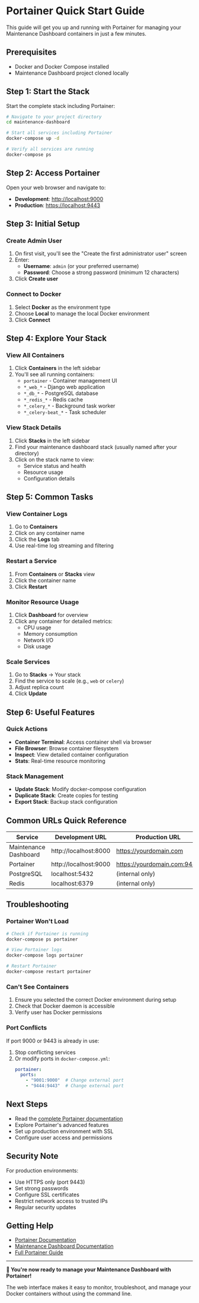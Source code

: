 # Portainer Quick Start Guide

This guide will get you up and running with Portainer for managing your Maintenance Dashboard containers in just a few minutes.

## Prerequisites

- Docker and Docker Compose installed
- Maintenance Dashboard project cloned locally

## Step 1: Start the Stack

Start the complete stack including Portainer:

```bash
# Navigate to your project directory
cd maintenance-dashboard

# Start all services including Portainer
docker-compose up -d

# Verify all services are running
docker-compose ps
```

## Step 2: Access Portainer

Open your web browser and navigate to:
- **Development**: [http://localhost:9000](http://localhost:9000)
- **Production**: [https://localhost:9443](https://localhost:9443)

## Step 3: Initial Setup

### Create Admin User
1. On first visit, you'll see the "Create the first administrator user" screen
2. Enter:
   - **Username**: `admin` (or your preferred username)
   - **Password**: Choose a strong password (minimum 12 characters)
3. Click **Create user**

### Connect to Docker
1. Select **Docker** as the environment type
2. Choose **Local** to manage the local Docker environment
3. Click **Connect**

## Step 4: Explore Your Stack

### View All Containers
1. Click **Containers** in the left sidebar
2. You'll see all running containers:
   - `portainer` - Container management UI
   - `*_web_*` - Django web application
   - `*_db_*` - PostgreSQL database
   - `*_redis_*` - Redis cache
   - `*_celery_*` - Background task worker
   - `*_celery-beat_*` - Task scheduler

### View Stack Details
1. Click **Stacks** in the left sidebar
2. Find your maintenance dashboard stack (usually named after your directory)
3. Click on the stack name to view:
   - Service status and health
   - Resource usage
   - Configuration details

## Step 5: Common Tasks

### View Container Logs
1. Go to **Containers**
2. Click on any container name
3. Click the **Logs** tab
4. Use real-time log streaming and filtering

### Restart a Service
1. From **Containers** or **Stacks** view
2. Click the container name
3. Click **Restart**

### Monitor Resource Usage
1. Click **Dashboard** for overview
2. Click any container for detailed metrics:
   - CPU usage
   - Memory consumption
   - Network I/O
   - Disk usage

### Scale Services
1. Go to **Stacks** → Your stack
2. Find the service to scale (e.g., `web` or `celery`)
3. Adjust replica count
4. Click **Update**

## Step 6: Useful Features

### Quick Actions
- **Container Terminal**: Access container shell via browser
- **File Browser**: Browse container filesystem
- **Inspect**: View detailed container configuration
- **Stats**: Real-time resource monitoring

### Stack Management
- **Update Stack**: Modify docker-compose configuration
- **Duplicate Stack**: Create copies for testing
- **Export Stack**: Backup stack configuration

## Common URLs Quick Reference

| Service | Development URL | Production URL |
|---------|----------------|----------------|
| Maintenance Dashboard | http://localhost:8000 | https://yourdomain.com |
| Portainer | http://localhost:9000 | https://yourdomain.com:9443 |
| PostgreSQL | localhost:5432 | (internal only) |
| Redis | localhost:6379 | (internal only) |

## Troubleshooting

### Portainer Won't Load
```bash
# Check if Portainer is running
docker-compose ps portainer

# View Portainer logs
docker-compose logs portainer

# Restart Portainer
docker-compose restart portainer
```

### Can't See Containers
1. Ensure you selected the correct Docker environment during setup
2. Check that Docker daemon is accessible
3. Verify user has Docker permissions

### Port Conflicts
If port 9000 or 9443 is already in use:
1. Stop conflicting services
2. Or modify ports in `docker-compose.yml`:
   ```yaml
   portainer:
     ports:
       - "9001:9000"  # Change external port
       - "9444:9443"  # Change external port
   ```

## Next Steps

- Read the [complete Portainer documentation](PORTAINER.md)
- Explore Portainer's advanced features
- Set up production environment with SSL
- Configure user access and permissions

## Security Note

For production environments:
- Use HTTPS only (port 9443)
- Set strong passwords
- Configure SSL certificates
- Restrict network access to trusted IPs
- Regular security updates

## Getting Help

- [Portainer Documentation](https://docs.portainer.io/)
- [Maintenance Dashboard Documentation](../README.md)
- [Full Portainer Guide](PORTAINER.md)

---

**🎉 You're now ready to manage your Maintenance Dashboard with Portainer!**

The web interface makes it easy to monitor, troubleshoot, and manage your Docker containers without using the command line.